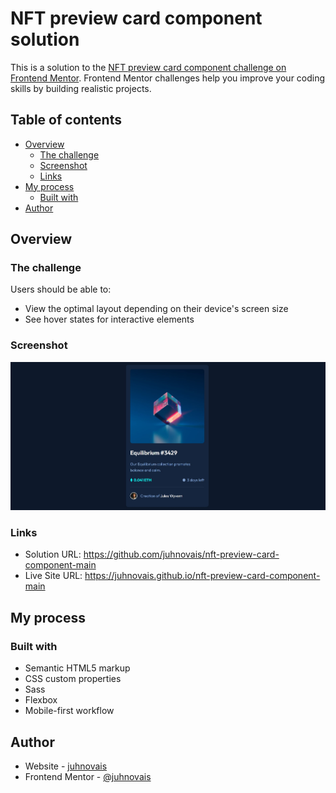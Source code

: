 # NFT preview card component solution

This is a solution to the [NFT preview card component challenge on Frontend Mentor](https://www.frontendmentor.io/challenges/nft-preview-card-component-SbdUL_w0U). Frontend Mentor challenges help you improve your coding skills by building realistic projects. 

## Table of contents

- [Overview](#overview)
  - [The challenge](#the-challenge)
  - [Screenshot](#screenshot)
  - [Links](#links)
- [My process](#my-process)
  - [Built with](#built-with)
- [Author](#author)

## Overview

### The challenge

Users should be able to:

- View the optimal layout depending on their device's screen size
- See hover states for interactive elements

### Screenshot

![](./screenshot.jpg)


### Links

- Solution URL: https://github.com/juhnovais/nft-preview-card-component-main
- Live Site URL: https://juhnovais.github.io/nft-preview-card-component-main

## My process

### Built with

- Semantic HTML5 markup
- CSS custom properties
- Sass
- Flexbox
- Mobile-first workflow

## Author

- Website - [juhnovais](https://github.com/juhnovais)
- Frontend Mentor - [@juhnovais](https://www.frontendmentor.io/profile/juhnovais)


